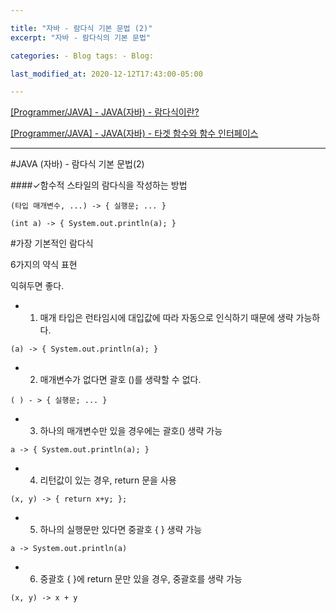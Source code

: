```yaml
---

title: "자바 - 람다식 기본 문법 (2)"  
excerpt: "자바 - 람다식의 기본 문법"

categories: - Blog tags: - Blog:

last_modified_at: 2020-12-12T17:43:00-05:00

---
```


[[Programmer/JAVA] - JAVA(자바) - 람다식이란?](https://eight-corner.github.io/blog/lamda/)

[[Programmer/JAVA] - JAVA(자바) - 타겟 함수와 함수 인터페이스](https://eight-corner.github.io/blog/Lamda3/)

---

#JAVA (자바) - 람다식 기본 문법(2)

####✓함수적 스타일의 람다식을 작성하는 방법

```
(타입 매개변수, ...) -> { 실행문; ... }
```

```
(int a) -> { System.out.println(a); }   
```

#가장 기본적인 람다식

6가지의 약식 표현

익혀두면 좋다.

-	1. 매개 타입은 런타임시에 대입값에 따라 자동으로 인식하기 때문에 생략 가능하다.  

```
(a) -> { System.out.println(a); }	  
```

-	2. 매개변수가 없다면 괄호 ()를 생략할 수 없다.  

```
( ) - > { 실행문; ... }   
```

-	3. 하나의 매개변수만 있을 경우에는 괄호() 생략 가능

```
a -> { System.out.println(a); }	   
```

-	4. 리턴값이 있는 경우, return 문을 사용  

```
(x, y) -> { return x+y; };   
```

-	5. 하나의 실행문만 있다면 중괄호 { } 생략 가능  

```
a -> System.out.println(a)    
```

-	6. 중괄호 { }에 return 문만 있을 경우, 중괄호를 생략 가능  

```
(x, y) -> x + y    
```
